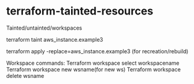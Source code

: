 # terraform-tainted-resources
Tainted/untainted/workspaces

terraform taint aws_instance.example3  

terraform apply -replace=aws_instance.example3 (for recreation/rebuild)

Workspace commands:
Terraform workspace select workspacename
Terraform workspace new wsname(for new ws)
Terraform workspace delete wsname
